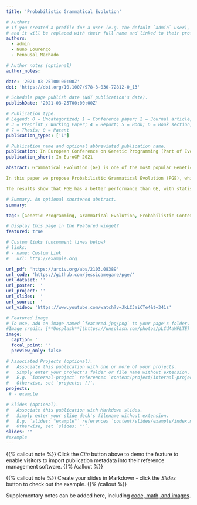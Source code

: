 ```yaml
---
title: 'Probabilistic Grammatical Evolution'

# Authors
# If you created a profile for a user (e.g. the default `admin` user), write the username (folder name) here
# and it will be replaced with their full name and linked to their profile.
authors:
  - admin
  - Nuno Lourenço
  - Penousal Machado

# Author notes (optional)
author_notes:

date: '2021-03-25T00:00:00Z'
doi: 'https://doi.org/10.1007/978-3-030-72812-0_13'

# Schedule page publish date (NOT publication's date).
publishDate: '2021-03-25T00:00:00Z'

# Publication type.
# Legend: 0 = Uncategorized; 1 = Conference paper; 2 = Journal article;
# 3 = Preprint / Working Paper; 4 = Report; 5 = Book; 6 = Book section;
# 7 = Thesis; 8 = Patent
publication_types: ['1']

# Publication name and optional abbreviated publication name.
publication: In European Conference on Genetic Programming (Part of EvoStar)
publication_short: In EuroGP 2021

abstract: Grammatical Evolution (GE) is one of the most popular Genetic Programming (GP) variants, and it has been used with success in several problem domains. Since the original proposal, many enhancements have been proposed to GE in order to address some of its main issues and improve its performance.

In this paper we propose Probabilistic Grammatical Evolution (PGE), which introduces a new genotypic representation and new mapping mechanism for GE. Specifically, we resort to a Probabilistic Context-Free Grammar (PCFG) where its probabilities are adapted during the evolutionary process, taking into account the productions chosen to construct the fittest individual. The genotype is a list of real values, where each value represents the likelihood of selecting a derivation rule. We evaluate the performance of PGE in two regression problems and compare it with GE and Structured Grammatical Evolution (SGE).

The results show that PGE has a better performance than GE, with statistically significant differences, and achieved similar performance when comparing with SGE.

# Summary. An optional shortened abstract.
summary:

tags: [Genetic Programming, Grammatical Evolution, Probabilistic Context-Free Grammar]

# Display this page in the Featured widget?
featured: true

# Custom links (uncomment lines below)
# links:
# - name: Custom Link
#   url: http://example.org

url_pdf: 'https://arxiv.org/abs/2103.08389'
url_code: 'https://github.com/jessicamegane/pge/'
url_dataset: ''
url_poster: ''
url_project: ''
url_slides: ''
url_source: ''
url_video: 'https://www.youtube.com/watch?v=JkLCJaiCTe4&t=341s'

# Featured image
# To use, add an image named `featured.jpg/png` to your page's folder.
#Image credit: [**Unsplash**](https://unsplash.com/photos/pLCdAaMFLTE)
image:
  caption: ''
  focal_point: ''
  preview_only: false

# Associated Projects (optional).
#   Associate this publication with one or more of your projects.
#   Simply enter your project's folder or file name without extension.
#   E.g. `internal-project` references `content/project/internal-project/index.md`.
#   Otherwise, set `projects: []`.
projects:
 # - example

# Slides (optional).
#   Associate this publication with Markdown slides.
#   Simply enter your slide deck's filename without extension.
#   E.g. `slides: "example"` references `content/slides/example/index.md`.
#   Otherwise, set `slides: ""`.
slides: ""
#example
---
```


{{% callout note %}}
Click the _Cite_ button above to demo the feature to enable visitors to import publication metadata into their reference management software.
{{% /callout %}}

{{% callout note %}}
Create your slides in Markdown - click the _Slides_ button to check out the example.
{{% /callout %}}

Supplementary notes can be added here, including [code, math, and images](https://wowchemy.com/docs/writing-markdown-latex/).
